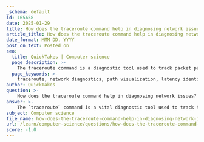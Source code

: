 ```yaml
---
_schema: default
id: 165658
date: 2025-01-29
title: How does the traceroute command help in diagnosing network issues?
article_title: How does the traceroute command help in diagnosing network issues?
date_format: MMM DD, YYYY
post_on_text: Posted on
seo:
  title: QuickTakes | Computer science
  page_description: >-
    The traceroute command is a diagnostic tool used to track packet paths in a network, helping identify delays, timeouts, and connectivity issues for effective troubleshooting.
  page_keywords: >-
    traceroute, network diagnostics, path visualization, latency identification, timeouts, Layer 3 issues, network troubleshooting, packet traversal, OSI model, connectivity issues
author: QuickTakes
question: >-
    How does the traceroute command help in diagnosing network issues?
answer: >-
    The `traceroute` command is a vital diagnostic tool used to track the path that packets take from a source to a destination across a network. It provides a detailed list of hops (routers) that the packets traverse, which is essential for identifying where delays or failures occur in the network. Here’s how the `traceroute` command helps in diagnosing network issues:\n\n1. **Path Visualization**: `traceroute` displays each hop along the route to the destination, including the IP addresses of the routers. This visualization helps network administrators understand the path taken by packets and identify any problematic hops.\n\n2. **Identifying Latency**: The command measures the time taken for packets to reach each hop. By analyzing these times, administrators can pinpoint where delays are occurring, which can indicate congestion or performance issues at specific points in the network.\n\n3. **Timeouts and Failures**: If a hop does not respond, `traceroute` will show asterisks (*) in the output, indicating timeouts. This can help identify where packets are being dropped or where there may be a failure in the network path.\n\n4. **Different Implementations**: The command syntax varies by operating system, with `tracert` used in Windows and `traceroute` in Linux. Cisco IOS also offers an extended version of the command that allows users to adjust parameters for more detailed diagnostics. This flexibility can be crucial for troubleshooting complex network issues.\n\n5. **Layer 3 Problem Identification**: Since `traceroute` operates at Layer 3 of the OSI model, it is particularly effective in identifying issues related to routing and connectivity. It helps in diagnosing problems that may not be visible through other tools, such as the `ping` command, which only tests connectivity to a single destination.\n\n6. **Integration with Other Tools**: `traceroute` can be used in conjunction with other diagnostic tools, such as `ping`, to provide a comprehensive view of network health. For example, if `ping` shows that a destination is unreachable, `traceroute` can help determine where the failure occurs along the path.\n\nIn summary, the `traceroute` command is an essential tool for network diagnostics, providing insights into the path and performance of packets across a network, helping to identify and troubleshoot connectivity issues effectively.
subject: Computer science
file_name: how-does-the-traceroute-command-help-in-diagnosing-network-issues.md
url: /learn/computer-science/questions/how-does-the-traceroute-command-help-in-diagnosing-network-issues
score: -1.0
---
```


&nbsp;